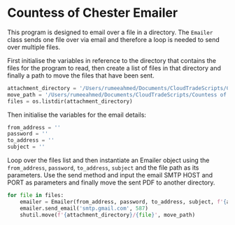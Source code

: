 # Countess of Chester Emailer

This program is designed to email over a file in a directory. The `Emailer` class sends 
one file over via email and therefore a loop is needed to send over multiple files. 

First initialise the variables in reference to the directory that contains the files for the 
program to read, then create a list of files in that directory and finally a path to move the 
files that have been sent.
```python
attachment_directory = '/Users/rumeeahmed/Documents/CloudTradeScripts/Countess of Chester Emailer/pdfs'
move_path = '/Users/rumeeahmed/Documents/CloudTradeScripts/Countess of Chester Emailer/moved_pdfs'
files = os.listdir(attachment_directory)
```

Then initialise the variables for the email details:
```python
from_address = ''
password = ''
to_address = ''
subject = ''
```

Loop over the files list and then instantiate an Emailer object using the
`from_address`, `password`, `to_address`, `subject` and the file path as its
parameters. Use the send method and input the email SMTP HOST and PORT as
parameters and finally move the sent PDF to another directory.
```python
for file in files:
    emailer = Emailer(from_address, password, to_address, subject, f'{attachment_directory}/{file}')
    emailer.send_email('smtp.gmail.com', 587)
    shutil.move(f'{attachment_directory}/{file}', move_path)

```